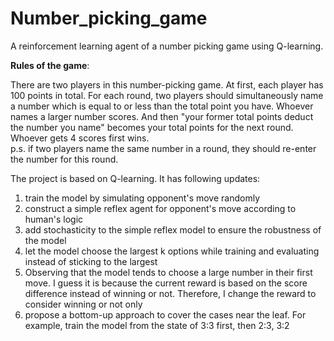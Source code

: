 # Number_picking_game

A reinforcement learning agent of a number picking game using Q-learning.

**Rules of the game**: 

There are two players in this number-picking game. At first, each player has 100 points in total. For each round, two players should simultaneously name a number which is equal to or less than the total point you have. Whoever names a larger number scores. And then "your former total points deduct the number you name" becomes your total points for the next round. Whoever gets 4 scores first wins.<br>
      p.s. if two players name the same number in a round, they should re-enter the number for this round.
      
The project is based on Q-learning. It has following updates:

<ol>
<li>train the model by simulating opponent's move randomly</li>
<li>construct a simple reflex agent for opponent's move according to human's logic</li>
<li>add stochasticity to the simple reflex model to ensure the robustness of the model</li>
<li>let the model choose the largest k options while training and evaluating instead of sticking to the largest</li>
<li>Observing that the model tends to choose a large number in their first move. I guess it is because the current reward is based on the score difference instead of winning or not. Therefore, I change the reward to consider winning or not only</li>
<li>propose a bottom-up approach to cover the cases near the leaf. For example, train the model from the state of 3:3 first, then 2:3, 3:2</li>



</ol>
